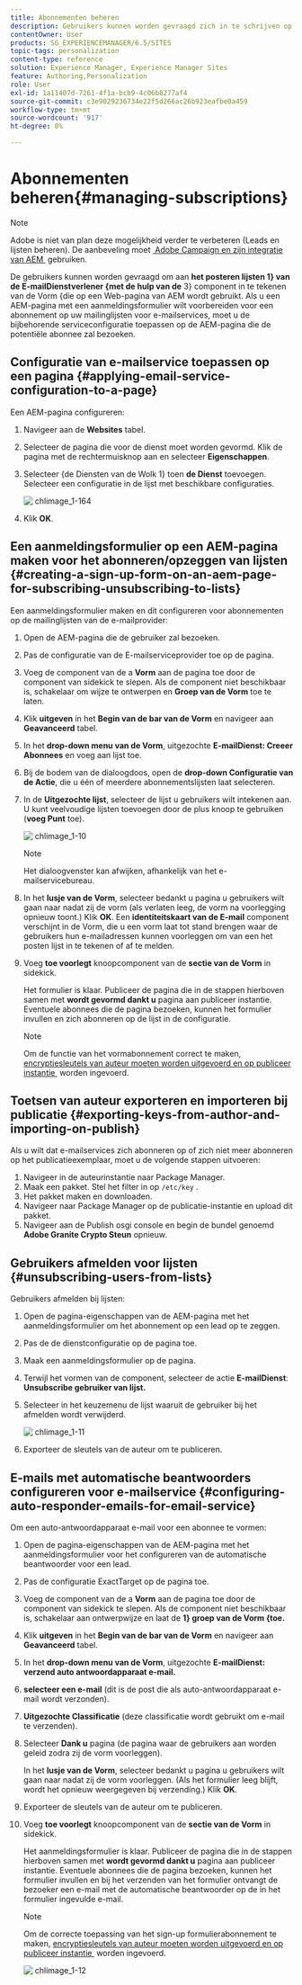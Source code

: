 ```yaml
---
title: Abonnementen beheren
description: Gebruikers kunnen worden gevraagd zich in te schrijven op de mailinglijsten van de e-mailprovider met behulp van de formuliercomponent die op een AEM-webpagina wordt gebruikt. Als u een AEM-pagina met een aanmeldingsformulier wilt voorbereiden voor een abonnement op uw mailinglijsten voor e-mailservices, moet u de bijbehorende serviceconfiguratie toepassen op de AEM-pagina die de potentiële abonnee zal bezoeken.
contentOwner: User
products: SG_EXPERIENCEMANAGER/6.5/SITES
topic-tags: personalization
content-type: reference
solution: Experience Manager, Experience Manager Sites
feature: Authoring,Personalization
role: User
exl-id: 1a11407d-7261-4f1a-bcb9-4c06b8277af4
source-git-commit: c3e9029236734e22f5d266ac26b923eafbe0a459
workflow-type: tm+mt
source-wordcount: '917'
ht-degree: 0%

---
```


# Abonnementen beheren{#managing-subscriptions}

>[!NOTE]
>
>Adobe is niet van plan deze mogelijkheid verder te verbeteren (Leads en lijsten beheren).
>De aanbeveling moet [&#x200B; Adobe Campaign en zijn integratie van AEM &#x200B;](/help/sites-administering/campaign.md) gebruiken.

De gebruikers kunnen worden gevraagd om aan **het posteren lijsten 1&rbrace; van de E-mailDienstverlener {met de hulp van de** 3} component in te tekenen van de Vorm &lbrace;die op een Web-pagina van AEM wordt gebruikt. **&#x200B;**&#x200B;Als u een AEM-pagina met een aanmeldingsformulier wilt voorbereiden voor een abonnement op uw mailinglijsten voor e-mailservices, moet u de bijbehorende serviceconfiguratie toepassen op de AEM-pagina die de potentiële abonnee zal bezoeken.

## Configuratie van e-mailservice toepassen op een pagina {#applying-email-service-configuration-to-a-page}

Een AEM-pagina configureren:

1. Navigeer aan de **Websites** tabel.
1. Selecteer de pagina die voor de dienst moet worden gevormd. Klik de pagina met de rechtermuisknop aan en selecteer **Eigenschappen**.

1. Selecteer {de Diensten van de Wolk 1} toen **de Dienst** toevoegen. **&#x200B;**&#x200B;Selecteer een configuratie in de lijst met beschikbare configuraties.

   ![&#x200B; chlimage_1-164 &#x200B;](assets/chlimage_1-164.png)

1. Klik **OK**.

## Een aanmeldingsformulier op een AEM-pagina maken voor het abonneren/opzeggen van lijsten {#creating-a-sign-up-form-on-an-aem-page-for-subscribing-unsubscribing-to-lists}

Een aanmeldingsformulier maken en dit configureren voor abonnementen op de mailinglijsten van de e-mailprovider:

1. Open de AEM-pagina die de gebruiker zal bezoeken.
1. Pas de configuratie van de E-mailserviceprovider toe op de pagina.

1. Voeg de component van de a **Vorm** aan de pagina toe door de component van sidekick te slepen. Als de component niet beschikbaar is, schakelaar om wijze te ontwerpen en **Groep van de Vorm** toe te laten.
1. Klik **uitgeven** in het **Begin van de bar van de Vorm** en navigeer aan **Geavanceerd** tabel.
1. In het **drop-down menu van de Vorm**, uitgezochte **E-mailDienst: Creeer Abonnees** en voeg aan lijst toe.
1. Bij de bodem van de dialoogdoos, open de **drop-down Configuratie van de Actie**, die u één of meerdere abonnementslijsten laat selecteren.
1. In de **Uitgezochte lijst**, selecteer de lijst u gebruikers wilt intekenen aan. U kunt veelvoudige lijsten toevoegen door de plus knoop te gebruiken (**voeg Punt** toe).

   ![&#x200B; chlimage_1-10 &#x200B;](assets/chlimage_1-10.jpeg)

   >[!NOTE]
   >
   >Het dialoogvenster kan afwijken, afhankelijk van het e-mailservicebureau.

1. In het **lusje van de Vorm**, selecteer bedankt u pagina u gebruikers wilt gaan naar nadat zij de vorm (als verlaten leeg, de vorm na voorlegging opnieuw toont.) Klik **OK**. Een **identiteitskaart van de E-mail** component verschijnt in de Vorm, die u een vorm laat tot stand brengen waar de gebruikers hun e-mailadressen kunnen voorleggen om van een het posten lijst in te tekenen of af te melden.
1. Voeg **toe voorlegt** knoopcomponent van de **sectie van de Vorm** in sidekick.

   Het formulier is klaar. Publiceer de pagina die in de stappen hierboven samen met **wordt gevormd dankt u** pagina aan publiceer instantie. Eventuele abonnees die de pagina bezoeken, kunnen het formulier invullen en zich abonneren op de lijst in de configuratie.

   >[!NOTE]
   >
   >Om de functie van het vormabonnement correct te maken, [&#x200B; encryptiesleutels van auteur moeten worden uitgevoerd en op publiceer instantie &#x200B;](#exporting-keys-from-author-and-importing-on-publish) worden ingevoerd.

## Toetsen van auteur exporteren en importeren bij publicatie {#exporting-keys-from-author-and-importing-on-publish}

Als u wilt dat e-mailservices zich abonneren op of zich niet meer abonneren op het publicatieexemplaar, moet u de volgende stappen uitvoeren:

1. Navigeer in de auteurinstantie naar Package Manager.
1. Maak een pakket. Stel het filter in op `/etc/key` .
1. Het pakket maken en downloaden.
1. Navigeer naar Package Manager op de publicatie-instantie en upload dit pakket.
1. Navigeer aan de Publish osgi console en begin de bundel genoemd **Adobe Granite Crypto Steun** opnieuw.

## Gebruikers afmelden voor lijsten {#unsubscribing-users-from-lists}

Gebruikers afmelden bij lijsten:

1. Open de pagina-eigenschappen van de AEM-pagina met het aanmeldingsformulier om het abonnement op een lead op te zeggen.
1. Pas de de dienstconfiguratie op de pagina toe.
1. Maak een aanmeldingsformulier op de pagina.
1. Terwijl het vormen van de component, selecteer de actie **E-mailDienst**: **Unsubscribe gebruiker van lijst.**
1. Selecteer in het keuzemenu de lijst waaruit de gebruiker bij het afmelden wordt verwijderd.

   ![&#x200B; chlimage_1-11 &#x200B;](assets/chlimage_1-11.jpeg)

1. Exporteer de sleutels van de auteur om te publiceren.

## E-mails met automatische beantwoorders configureren voor e-mailservice {#configuring-auto-responder-emails-for-email-service}

Om een auto-antwoordapparaat e-mail voor een abonnee te vormen:

1. Open de pagina-eigenschappen van de AEM-pagina met het aanmeldingsformulier voor het configureren van de automatische beantwoorder voor een lead.
1. Pas de configuratie ExactTarget op de pagina toe.

1. Voeg de component van de a **Vorm** aan de pagina toe door de component van sidekick te slepen. Als de component niet beschikbaar is, schakelaar aan ontwerpwijze en laat de **1&rbrace; groep van de Vorm &lbrace;toe.**
1. Klik **uitgeven** in het **Begin van de bar van de Vorm** en navigeer aan **Geavanceerd** tabel.
1. In het **drop-down menu van de Vorm**, uitgezochte **E-mailDienst: verzend auto antwoordapparaat e-mail.**
1. **selecteer een e-mail** (dit is de post die als auto-antwoordapparaat e-mail wordt verzonden).

1. **Uitgezochte Classificatie** (deze classificatie wordt gebruikt om e-mail te verzenden).
1. Selecteer **Dank u** pagina (de pagina waar de gebruikers aan worden geleid zodra zij de vorm voorleggen).

   In het **lusje van de Vorm**, selecteer bedankt u pagina u gebruikers wilt gaan naar nadat zij de vorm voorleggen. (Als het formulier leeg blijft, wordt het opnieuw weergegeven bij verzending.) Klik **OK**.

1. Exporteer de sleutels van de auteur om te publiceren.
1. Voeg **toe voorlegt** knoopcomponent van de **sectie van de Vorm** in sidekick.

   Het aanmeldingsformulier is klaar. Publiceer de pagina die in de stappen hierboven samen met **wordt gevormd dankt u** pagina aan publiceer instantie. Eventuele abonnees die de pagina bezoeken, kunnen het formulier invullen en bij het verzenden van het formulier ontvangt de bezoeker een e-mail met de automatische beantwoorder op de in het formulier ingevulde e-mail.

   >[!NOTE]
   >
   >Om de correcte toepassing van het sign-up formulierabonnement te maken, [&#x200B; encryptiesleutels van auteur moeten worden uitgevoerd en op publiceer instantie &#x200B;](#exporting-keys-from-author-and-importing-on-publish) worden ingevoerd.

   ![&#x200B; chlimage_1-12 &#x200B;](assets/chlimage_1-12.jpeg)
